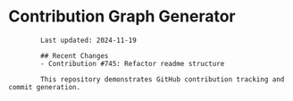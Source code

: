 # Contribution Graph Generator
            
            Last updated: 2024-11-19
            
            ## Recent Changes
            - Contribution #745: Refactor readme structure
            
            This repository demonstrates GitHub contribution tracking and commit generation.
        